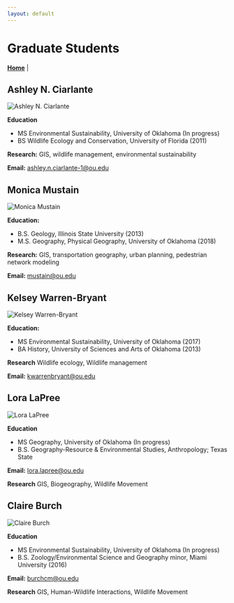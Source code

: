 ```yaml
---
layout: default
---
```

# Graduate Students
**[Home](./index.md)** |

## Ashley N. Ciarlante

![Ashley N. Ciarlante](/images/ashley.jpg)

**Education**
* MS Environmental Sustainability, University of Oklahoma (In progress)
* BS Wildlife Ecology and Conservation, University of Florida (2011)

**Research:**
GIS, wildlife management, environmental sustainability

**Email:**
<ashley.n.ciarlante-1@ou.edu>

## Monica Mustain

![Monica Mustain](/images/monica.jpg)

**Education:**
* B.S. Geology, Illinois State University (2013)
* M.S. Geography, Physical Geography, University of Oklahoma (2018)

**Research:**
GIS, transportation geography, urban planning, pedestrian network modeling

**Email:**
<mustain@ou.edu>

## Kelsey Warren-Bryant

![Kelsey Warren-Bryant](/images/kelsey.jpg)

**Education:**
* MS Environmental Sustainability, University of Oklahoma (2017)
* BA History, University of Sciences and Arts of Oklahoma (2013)

**Research**
Wildlife ecology, Wildlife management

**Email:**
<kwarrenbryant@ou.edu>

## Lora LaPree

![Lora LaPree](/images/lora.jpg)

**Education**
* MS Geography, University of Oklahoma (In progress)
* B.S. Geography-Resource & Environmental Studies, Anthropology; Texas State

**Email:**
<lora.lapree@ou.edu>

**Research**
GIS, Biogeography, Wildlife Movement

## Claire Burch

![Claire Burch](/images/claire.jpg)

**Education**
* MS Environmental Sustainability, University of Oklahoma (In progress)
* B.S. Zoology/Environmental Science and Geography minor, Miami University (2016)

**Email:**
<burchcm@ou.edu>

**Research**
GIS, Human-Wildlife Interactions, Wildlife Movement
